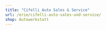```yaml
---
title: "Cifelli Auto Sales & Service"
url: /erie/cifelli-auto-sales-und-service/
shop: Autowerkstatt
---
```

